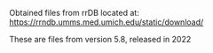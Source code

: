 Obtained files from rrDB located at:
https://rrndb.umms.med.umich.edu/static/download/

These are files from version 5.8, released in 2022

